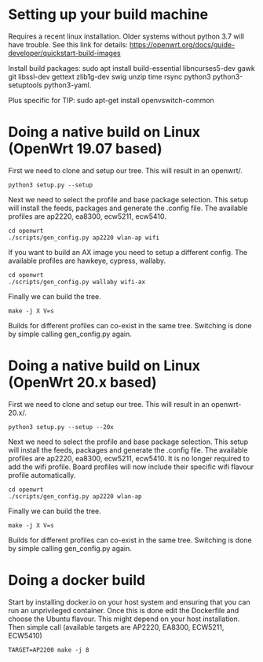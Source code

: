 # Setting up your build machine

Requires a recent linux installation. Older systems without python 3.7 will have trouble.  See this link for details: https://openwrt.org/docs/guide-developer/quickstart-build-images

Install build packages:  sudo apt install build-essential libncurses5-dev gawk git libssl-dev gettext zlib1g-dev swig unzip time rsync python3 python3-setuptools python3-yaml.

Plus specific for TIP: sudo apt-get install openvswitch-common

# Doing a native build on Linux (OpenWrt 19.07 based)
First we need to clone and setup our tree. This will result in an openwrt/.
```
python3 setup.py --setup
```
Next we need to select the profile and base package selection. This setup will install the feeds, packages and generate the .config file. The available profiles are ap2220, ea8300, ecw5211, ecw5410.
```
cd openwrt
./scripts/gen_config.py ap2220 wlan-ap wifi
```
If you want to build an AX image you need to setup a different config. The available profiles are hawkeye, cypress, wallaby.
```
cd openwrt
./scripts/gen_config.py wallaby wifi-ax
```

Finally we can build the tree.
```
make -j X V=s
```
Builds for different profiles can co-exist in the same tree. Switching is done by simple calling gen_config.py again.

# Doing a native build on Linux (OpenWrt 20.x based)
First we need to clone and setup our tree. This will result in an openwrt-20.x/.
```
python3 setup.py --setup --20x
```
Next we need to select the profile and base package selection. This setup will install the feeds, packages and generate the .config file. The available profiles are ap2220, ea8300, ecw5211, ecw5410. It is no longer required to add the wifi profile. Board profiles will now include their specific wifi flavour profile automatically.
```
cd openwrt
./scripts/gen_config.py ap2220 wlan-ap
```
Finally we can build the tree.
```
make -j X V=s
```
Builds for different profiles can co-exist in the same tree. Switching is done by simple calling gen_config.py again.

# Doing a docker build

Start by installing docker.io on your host system and ensuring that you can run an unprivileged container.
Once this is done edit the Dockerfile and choose the Ubuntu flavour. This might depend on your host installation.
Then simple call (available targets are AP2220, EA8300, ECW5211, ECW5410)
```
TARGET=AP2200 make -j 8
```
